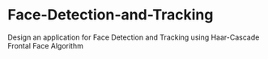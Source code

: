 # Face-Detection-and-Tracking
Design an application for Face Detection and Tracking using Haar-Cascade Frontal Face Algorithm
